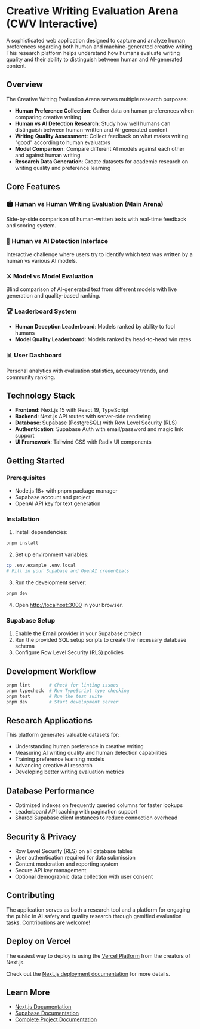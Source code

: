 # Creative Writing Evaluation Arena (CWV Interactive)

A sophisticated web application designed to capture and analyze human preferences regarding both human and machine-generated creative writing. This research platform helps understand how humans evaluate writing quality and their ability to distinguish between human and AI-generated content.

## Overview

The Creative Writing Evaluation Arena serves multiple research purposes:
- **Human Preference Collection**: Gather data on human preferences when comparing creative writing
- **Human vs AI Detection Research**: Study how well humans can distinguish between human-written and AI-generated content
- **Writing Quality Assessment**: Collect feedback on what makes writing "good" according to human evaluators
- **Model Comparison**: Compare different AI models against each other and against human writing
- **Research Data Generation**: Create datasets for academic research on writing quality and preference learning

## Core Features

### 🏟️ Human vs Human Writing Evaluation (Main Arena)
Side-by-side comparison of human-written texts with real-time feedback and scoring system.

### 🤖 Human vs AI Detection Interface
Interactive challenge where users try to identify which text was written by a human vs various AI models.

### ⚔️ Model vs Model Evaluation
Blind comparison of AI-generated text from different models with live generation and quality-based ranking.

### 🏆 Leaderboard System
- **Human Deception Leaderboard**: Models ranked by ability to fool humans
- **Model Quality Leaderboard**: Models ranked by head-to-head win rates

### 📊 User Dashboard
Personal analytics with evaluation statistics, accuracy trends, and community ranking.

## Technology Stack

- **Frontend**: Next.js 15 with React 19, TypeScript
- **Backend**: Next.js API routes with server-side rendering
- **Database**: Supabase (PostgreSQL) with Row Level Security (RLS)
- **Authentication**: Supabase Auth with email/password and magic link support
- **UI Framework**: Tailwind CSS with Radix UI components

## Getting Started

### Prerequisites
- Node.js 18+ with pnpm package manager
- Supabase account and project
- OpenAI API key for text generation

### Installation

1. Install dependencies:
```bash
pnpm install
```

2. Set up environment variables:
```bash
cp .env.example .env.local
# Fill in your Supabase and OpenAI credentials
```

3. Run the development server:
```bash
pnpm dev
```

4. Open [http://localhost:3000](http://localhost:3000) in your browser.

### Supabase Setup

1. Enable the **Email** provider in your Supabase project
2. Run the provided SQL setup scripts to create the necessary database schema
3. Configure Row Level Security (RLS) policies

## Development Workflow

```bash
pnpm lint       # Check for linting issues
pnpm typecheck  # Run TypeScript type checking
pnpm test       # Run the test suite
pnpm dev        # Start development server
```

## Research Applications

This platform generates valuable datasets for:
- Understanding human preference in creative writing
- Measuring AI writing quality and human detection capabilities
- Training preference learning models
- Advancing creative AI research
- Developing better writing evaluation metrics

## Database Performance

- Optimized indexes on frequently queried columns for faster lookups
- Leaderboard API caching with pagination support
- Shared Supabase client instances to reduce connection overhead

## Security & Privacy

- Row Level Security (RLS) on all database tables
- User authentication required for data submission
- Content moderation and reporting system
- Secure API key management
- Optional demographic data collection with user consent

## Contributing

The application serves as both a research tool and a platform for engaging the public in AI safety and quality research through gamified evaluation tasks. Contributions are welcome!

## Deploy on Vercel

The easiest way to deploy is using the [Vercel Platform](https://vercel.com/new) from the creators of Next.js.

Check out the [Next.js deployment documentation](https://nextjs.org/docs/app/building-your-application/deploying) for more details.

## Learn More

- [Next.js Documentation](https://nextjs.org/docs)
- [Supabase Documentation](https://supabase.com/docs)
- [Complete Project Documentation](DOCUMENTATION.md)
